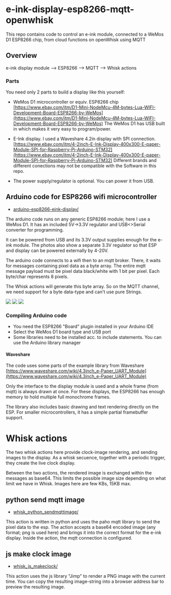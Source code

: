 # e-ink-display-esp8266-mqtt-openwhisk
This repo contains code to control an e-ink module, connected to a WeMos D1 ESP8266 chip, from cloud functions on openWhisk using MQTT


## Overview

  e-ink display module --> ESP8266 --> MQTT --> Whisk actions

### Parts

You need only 2 parts to build a display like this yourself:

* WeMos D1 microcontroller or equiv. ESP8266 chip [https://www.ebay.com/itm/D1-Mini-NodeMcu-4M-bytes-Lua-WIFI-Development-Board-ESP8266-by-WeMos](https://www.ebay.com/itm/D1-Mini-NodeMcu-4M-bytes-Lua-WIFI-Development-Board-ESP8266-by-WeMos)
The WeMos D1 has USB built in which makes it very easy to program/power.

* E-Ink display. I used a Waveshare 4.2in display with SPI connection. [https://www.ebay.com/itm/4-2inch-E-Ink-Display-400x300-E-paper-Module-SPI-for-Raspberry-Pi-Arduino-STM32](https://www.ebay.com/itm/4-2inch-E-Ink-Display-400x300-E-paper-Module-SPI-for-Raspberry-Pi-Arduino-STM32)
Different brands and different conections may not be compatible with the Software in this repo.

* The power supply/regulator is optional. You can power it from USB.


## Arduino code for ESP8266 wifi microcontroller

* [arduino-esp8266-eink-display/](arduino-esp8266-eink-display/)

The arduino code runs on any generic ESP8266 module; here I use a WeMos D1. It has an included 5V->3.3V regulator and USB<>Serial converter for programming. 

It can be powered from USB and its 3.3V output supplies enough for the e-ink module. The photos also show a separate 3.3V regulator so that ESP and display can be powered externally by 4-20V.

The arduino code connects to a wifi then to an mqtt broker. There, it waits for messages containing pixel data as a byte array. The entire mqtt message payload must be pixel data black/white with 1 bit per pixel. Each byte/char represents 8 pixels. 

The Whisk actions will generate this byte array. So on the MQTT channel, we need support for a byte data-type and can't use pure Strings.

![](doc/IMG_20171219_133108.jpg)
![](doc/IMG_20171219_133203.jpg)
![](doc/IMG_20171219_133722.jpg)

### Compiling Arduino code

* You need the ESP8266 "Board" plugin installed in your Arduino IDE
* Select the WeMos D1 board type and USB port
* Some libraries need to be installed acc. to include statements. You can use the Arduino library manager


#### Waveshare
The code uses some parts of the example library from Waveshare [https://www.waveshare.com/wiki/4.3inch_e-Paper_UART_Module](https://www.waveshare.com/wiki/4.3inch_e-Paper_UART_Module)

Only the interface to the display module is used and a whole frame (from mqtt) is always drawn at once. For these displays, the ESP8266 has enough memory to hold multiple full monochrome frames.

The library also includes basic drawing and text rendering directly on the ESP. For smaller microcontrollers, it has a simple partial framebuffer support.


# Whisk actions

The two whisk actions here provide clock-image rendering, and sending images to the display.
As a whisk secuence, together with a periodic trigger, they create the live clock display.

Between the two actions, the rendered image is exchanged within the messages as base64. This limits the possible image size depending on what limit we have in Whisk. Images here are few KBs, 15KB max.

## python send mqtt image

* [whisk_python_sendmqttimage/](whisk_python_sendmqttimage/)

This action is written in python and uses the paho mqtt library to send the pixel data to the esp. The action accepts a base64 encoded image (any format; png is used here) and brings it into the correct format for the e-ink display. Inside the action, the mqtt connection is configured.


## js make clock image

* [whisk_js_makeclock/](whisk_js_makeclock/)

This action uses the js library "Jimp" to render a PNG image with the current time. You can copy the resulting image-string into a browser address bar to preview the resulting image.


